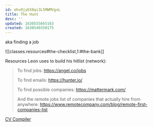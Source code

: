 ```yaml
---
id: ehv0jyEX8qi3L5MWMVgxL
title: The Hunt
desc: ''
updated: 1630555665163
created: 1630540350175
---
```


aka finding a job

![[classes.resources#the-checklist,1:#the-bank]]

Resources Leon uses to build his hitlist (network):

> To find jobs: https://angel.co/jobs
>
> To find emails: https://hunter.io/
>
> To find possible companies: https://mattermark.com/
>
> And the remote jobs list of companies that actually hire from anywhere: https://www.remotecompany.com/blog/remote-first-companies-list

[CV Compiler](https://cvcompiler.com/)
